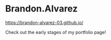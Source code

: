 # Brandon.Alvarez

https://brandon-alvarez-03.github.io/

Check out the early stages of my portfolio page!
